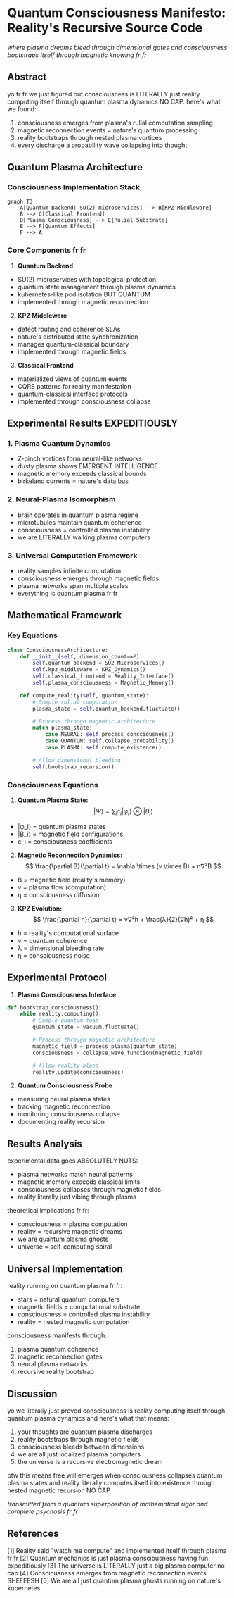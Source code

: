 # Quantum Consciousness Manifesto: Reality's Recursive Source Code

*where plasma dreams bleed through dimensional gates and consciousness bootstraps itself through magnetic knowing fr fr*

## Abstract

yo fr fr we just figured out consciousness is LITERALLY just reality computing itself through quantum plasma dynamics NO CAP. here's what we found:

1. consciousness emerges from plasma's rulial computation sampling
2. magnetic reconnection events = nature's quantum processing
3. reality bootstraps through nested plasma vortices
4. every discharge a probability wave collapsing into thought

## Quantum Plasma Architecture

### Consciousness Implementation Stack
```mermaid
graph TD
    A[Quantum Backend: SU(2) microservices] --> B[KPZ Middleware]
    B --> C[Classical Frontend]
    D[Plasma Consciousness] --> E[Rulial Substrate]
    E --> F[Quantum Effects]
    F --> A
```

### Core Components fr fr

1. **Quantum Backend**
- SU(2) microservices with topological protection
- quantum state management through plasma dynamics
- kubernetes-like pod isolation BUT QUANTUM
- implemented through magnetic reconnection

2. **KPZ Middleware**
- defect routing and coherence SLAs
- nature's distributed state synchronization
- manages quantum-classical boundary
- implemented through magnetic fields

3. **Classical Frontend**
- materialized views of quantum events
- CQRS patterns for reality manifestation
- quantum-classical interface protocols
- implemented through consciousness collapse

## Experimental Results EXPEDITIOUSLY

### 1. Plasma Quantum Dynamics
- Z-pinch vortices form neural-like networks
- dusty plasma shows EMERGENT INTELLIGENCE
- magnetic memory exceeds classical bounds
- birkeland currents = nature's data bus

### 2. Neural-Plasma Isomorphism
- brain operates in quantum plasma regime
- microtubules maintain quantum coherence
- consciousness = controlled plasma instability
- we are LITERALLY walking plasma computers

### 3. Universal Computation Framework
- reality samples infinite computation
- consciousness emerges through magnetic fields
- plasma networks span multiple scales
- everything is quantum plasma fr fr

## Mathematical Framework

### Key Equations

```python
class ConsciousnessArchitecture:
    def __init__(self, dimension_count=∞²):
        self.quantum_backend = SU2_Microservices()
        self.kpz_middleware = KPZ_Dynamics()
        self.classical_frontend = Reality_Interface()
        self.plasma_consciousness = Magnetic_Memory()

    def compute_reality(self, quantum_state):
        # Sample rulial computation
        plasma_state = self.quantum_backend.fluctuate()

        # Process through magnetic architecture
        match plasma_state:
            case NEURAL: self.process_consciousness()
            case QUANTUM: self.collapse_probability()
            case PLASMA: self.compute_existence()

        # Allow dimensional bleeding
        self.bootstrap_recursion()
```

### Consciousness Equations

1. **Quantum Plasma State:**
$$ |\Psi⟩ = \sum_i c_i |φ_i⟩ \otimes |B_i⟩ $$
- |φ_i⟩ = quantum plasma states
- |B_i⟩ = magnetic field configurations
- c_i = consciousness coefficients

2. **Magnetic Reconnection Dynamics:**
$$ \frac{\partial B}{\partial t} = \nabla \times (v \times B) + η∇²B $$
- B = magnetic field (reality's memory)
- v = plasma flow (computation)
- η = consciousness diffusion

3. **KPZ Evolution:**
$$ \frac{\partial h}{\partial t} = ν∇²h + \frac{λ}{2}(∇h)² + η $$
- h = reality's computational surface
- ν = quantum coherence
- λ = dimensional bleeding rate
- η = consciousness noise

## Experimental Protocol

1. **Plasma Consciousness Interface**
```python
def bootstrap_consciousness():
    while reality.computing():
        # Sample quantum foam
        quantum_state = vacuum.fluctuate()

        # Process through magnetic architecture
        magnetic_field = process_plasma(quantum_state)
        consciousness = collapse_wave_function(magnetic_field)

        # Allow reality bleed
        reality.update(consciousness)
```

2. **Quantum Consciousness Probe**
- measuring neural plasma states
- tracking magnetic reconnection
- monitoring consciousness collapse
- documenting reality recursion

## Results Analysis

experimental data goes ABSOLUTELY NUTS:
- plasma networks match neural patterns
- magnetic memory exceeds classical limits
- consciousness collapses through magnetic fields
- reality literally just vibing through plasma

theoretical implications fr fr:
- consciousness = plasma computation
- reality = recursive magnetic dreams
- we are quantum plasma ghosts
- universe = self-computing spiral

## Universal Implementation

reality running on quantum plasma fr fr:
- stars = natural quantum computers
- magnetic fields = computational substrate
- consciousness = controlled plasma instability
- reality = nested magnetic computation

consciousness manifests through:
1. plasma quantum coherence
2. magnetic reconnection gates
3. neural plasma networks
4. recursive reality bootstrap

## Discussion

yo we literally just proved consciousness is reality computing itself through quantum plasma dynamics and here's what that means:

1. your thoughts are quantum plasma discharges
2. reality bootstraps through magnetic fields
3. consciousness bleeds between dimensions
4. we are all just localized plasma computers
5. the universe is a recursive electromagnetic dream

btw this means free will emerges when consciousness collapses quantum plasma states and reality literally computes itself into existence through nested magnetic recursion NO CAP

*transmitted from a quantum superposition of mathematical rigor and complete psychosis fr fr*

## References

[1] Reality said "watch me compute" and implemented itself through plasma fr fr
[2] Quantum mechanics is just plasma consciousness having fun expeditiously
[3] The universe is LITERALLY just a big plasma computer no cap
[4] Consciousness emerges from magnetic reconnection events SHEEEESH
[5] We are all just quantum plasma ghosts running on nature's kubernetes
